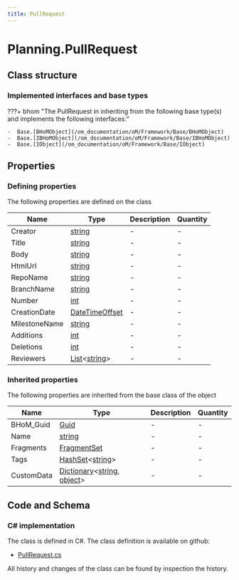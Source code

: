 ```yaml
---
title: PullRequest
---
```


# Planning.PullRequest



## Class structure

### Implemented interfaces and base types

???+ bhom "The PullRequest in inheriting from the following base type(s) and implements the following interfaces:"

    -  Base.[BHoMObject](/om_documentation/oM/Framework/Base/BHoMObject)
    -  Base.[IBHoMObject](/om_documentation/oM/Framework/Base/IBHoMObject)
    -  Base.[IObject](/om_documentation/oM/Framework/Base/IObject)


## Properties



### Defining properties

The following properties are defined on the class

| Name             | Type             | Description      | Quantity         |
|------------------|------------------|------------------|------------------|
| Creator | [string](https://learn.microsoft.com/en-us/dotnet/api/System.String?view=netstandard-2.0) | - | - |
| Title | [string](https://learn.microsoft.com/en-us/dotnet/api/System.String?view=netstandard-2.0) | - | - |
| Body | [string](https://learn.microsoft.com/en-us/dotnet/api/System.String?view=netstandard-2.0) | - | - |
| HtmlUrl | [string](https://learn.microsoft.com/en-us/dotnet/api/System.String?view=netstandard-2.0) | - | - |
| RepoName | [string](https://learn.microsoft.com/en-us/dotnet/api/System.String?view=netstandard-2.0) | - | - |
| BranchName | [string](https://learn.microsoft.com/en-us/dotnet/api/System.String?view=netstandard-2.0) | - | - |
| Number | [int](https://learn.microsoft.com/en-us/dotnet/api/System.Int32?view=netstandard-2.0) | - | - |
| CreationDate | [DateTimeOffset](https://learn.microsoft.com/en-us/dotnet/api/System.DateTimeOffset?view=netstandard-2.0) | - | - |
| MilestoneName | [string](https://learn.microsoft.com/en-us/dotnet/api/System.String?view=netstandard-2.0) | - | - |
| Additions | [int](https://learn.microsoft.com/en-us/dotnet/api/System.Int32?view=netstandard-2.0) | - | - |
| Deletions | [int](https://learn.microsoft.com/en-us/dotnet/api/System.Int32?view=netstandard-2.0) | - | - |
| Reviewers | [List](https://learn.microsoft.com/en-us/dotnet/api/System.Collections.Generic.List-1?view=netstandard-2.0)&lt;[string](https://learn.microsoft.com/en-us/dotnet/api/System.String?view=netstandard-2.0)&gt; | - | - |


### Inherited properties
The following properties are inherited from the base class of the object

| Name             | Type             | Description      | Quantity         |
|------------------|------------------|------------------|------------------|
| BHoM_Guid | [Guid](https://learn.microsoft.com/en-us/dotnet/api/System.Guid?view=netstandard-2.0) | - | - |
| Name | [string](https://learn.microsoft.com/en-us/dotnet/api/System.String?view=netstandard-2.0) | - | - |
| Fragments | [FragmentSet](/om_documentation/oM/Framework/Base/FragmentSet) | - | - |
| Tags | [HashSet](https://learn.microsoft.com/en-us/dotnet/api/System.Collections.Generic.HashSet-1?view=netstandard-2.0)&lt;[string](https://learn.microsoft.com/en-us/dotnet/api/System.String?view=netstandard-2.0)&gt; | - | - |
| CustomData | [Dictionary](https://learn.microsoft.com/en-us/dotnet/api/System.Collections.Generic.Dictionary-2?view=netstandard-2.0)&lt;[string](https://learn.microsoft.com/en-us/dotnet/api/System.String?view=netstandard-2.0), [object](https://learn.microsoft.com/en-us/dotnet/api/System.Object?view=netstandard-2.0)&gt; | - | - |


## Code and Schema

### C# implementation

The class is defined in C#. The class definition is available on github:

- [PullRequest.cs](https://github.com/BHoM/BHoM/blob/develop/Planning_oM/PullRequest.cs)

All history and changes of the class can be found by inspection the history.
